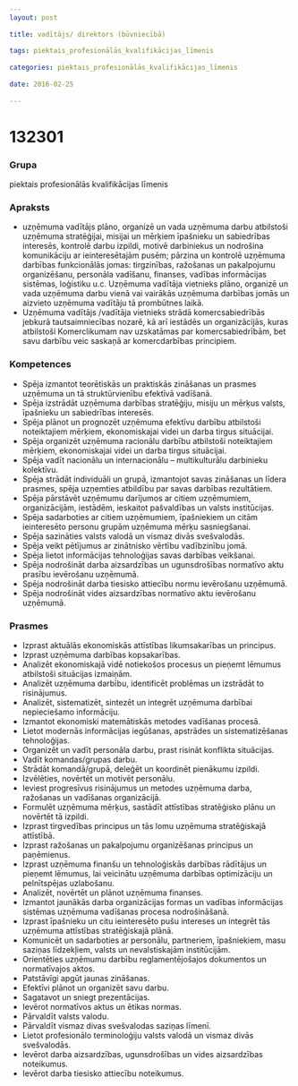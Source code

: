 ```yaml
---
layout: post
    
title: vadītājs/ direktors (būvniecībā)
    
tags: piektais_profesionālās_kvalifikācijas_līmenis
    
categories: piektais_profesionālās_kvalifikācijas_līmenis
    
date: 2016-02-25
    
---
```

# 132301

### Grupa
piektais profesionālās kvalifikācijas līmenis

### Apraksts

* uzņēmuma vadītājs plāno, organizē un vada uzņēmuma darbu atbilstoši uzņēmuma stratēģijai, misijai un mērķiem īpašnieku un sabiedrības interesēs, kontrolē darbu izpildi, motivē darbiniekus un nodrošina komunikāciju ar ieinteresētajām pusēm; pārzina un kontrolē uzņēmuma darbības funkcionālās jomas: tirgzinības, ražošanas un pakalpojumu organizēšanu, personāla vadīšanu, finanses, vadības informācijas sistēmas, loģistiku u.c. Uzņēmuma vadītāja vietnieks plāno, organizē un vada uzņēmuma darbu vienā vai vairākās uzņēmuma darbības jomās un aizvieto uzņēmuma vadītāju tā prombūtnes laikā.
* Uzņēmuma vadītājs /vadītāja vietnieks strādā komercsabiedrībās jebkurā tautsaimniecības nozarē, kā arī iestādēs un organizācijās, kuras atbilstoši Komerclikumam nav uzskatāmas par komercsabiedrībām, bet savu darbību veic saskaņā ar komercdarbības principiem.

### Kompetences

* Spēja izmantot teorētiskās un praktiskās zināšanas un prasmes uzņēmuma un tā struktūrvienību efektīvā vadīšanā.
* Spēja izstrādāt uzņēmuma darbības stratēģiju, misiju un mērķus valsts, īpašnieku un sabiedrības interesēs.
* Spēja plānot un prognozēt uzņēmuma efektīvu darbību atbilstoši noteiktajiem mērķiem, ekonomiskajai videi un darba tirgus situācijai.
* Spēja organizēt uzņēmuma racionālu darbību atbilstoši noteiktajiem mērķiem, ekonomiskajai videi un darba tirgus situācijai.
* Spēja vadīt nacionālu un internacionālu – multikulturālu darbinieku kolektīvu.
* Spēja strādāt individuāli un grupā, izmantojot savas zināšanas un līdera prasmes, spēja uzņemties atbildību par savas darbības rezultātiem.
* Spēja pārstāvēt uzņēmumu darījumos ar citiem uzņēmumiem, organizācijām, iestādēm, ieskaitot pašvaldības un valsts institūcijas.
* Spēja sadarboties ar citiem uzņēmumiem, īpašniekiem un citām ieinteresēto personu grupām uzņēmuma mērķu sasniegšanai.
* Spēja sazināties valsts valodā un vismaz divās svešvalodās.
* Spēja veikt pētījumus ar zinātnisko vērtību vadībzinību jomā.
* Spēja lietot informācijas tehnoloģijas savas darbības veikšanai.
* Spēja nodrošināt darba aizsardzības un ugunsdrošības normatīvo aktu prasību ievērošanu uzņēmumā.
* Spēja nodrošināt darba tiesisko attiecību normu ievērošanu uzņēmumā.
* Spēja nodrošināt vides aizsardzības normatīvo aktu ievērošanu uzņēmumā.

### Prasmes 
* Izprast aktuālās ekonomiskās attīstības likumsakarības un principus.
* Izprast uzņēmuma darbības kopsakarības.
* Analizēt ekonomiskajā vidē notiekošos procesus un pieņemt lēmumus atbilstoši situācijas izmaiņām.
* Analizēt uzņēmuma darbību, identificēt problēmas un izstrādāt to risinājumus.
* Analizēt, sistematizēt, sintezēt un integrēt uzņēmuma darbībai nepieciešamo informāciju.
* Izmantot ekonomiski matemātiskās metodes vadīšanas procesā.
* Lietot modernās informācijas iegūšanas, apstrādes un sistematizēšanas tehnoloģijas.
* Organizēt un vadīt personāla darbu, prast risināt konflikta situācijas.
* Vadīt komandas/grupas darbu.
* Strādāt komandā/grupā, deleģēt un koordinēt pienākumu izpildi.
* Izvēlēties, novērtēt un motivēt personālu.
* Ieviest progresīvus risinājumus un metodes uzņēmuma darba, ražošanas un vadīšanas organizācijā.
* Formulēt uzņēmuma mērķus, sastādīt attīstības stratēģisko plānu un novērtēt tā izpildi.
* Izprast tirgvedības principus un tās lomu uzņēmuma stratēģiskajā attīstībā.
* Izprast ražošanas un pakalpojumu organizēšanas principus un paņēmienus.
* Izprast uzņēmuma finanšu un tehnoloģiskās darbības rādītājus un pieņemt lēmumus, lai veicinātu uzņēmuma darbības optimizāciju un pelnītspējas uzlabošanu.
* Analizēt, novērtēt un plānot uzņēmuma finanses.
* Izmantot jaunākās darba organizācijas formas un vadības informācijas sistēmas uzņēmuma vadīšanas procesa nodrošināšanā.
* Izprast īpašnieku un citu ieinteresēto pušu intereses un integrēt tās uzņēmuma attīstības stratēģiskajā plānā.
* Komunicēt un sadarboties ar personālu, partneriem, īpašniekiem, masu saziņas līdzekļiem, valsts un nevalstiskajām institūcijām.
* Orientēties uzņēmumu darbību reglamentējošajos dokumentos un normatīvajos aktos.
* Patstāvīgi apgūt jaunas zināšanas.
* Efektīvi plānot un organizēt savu darbu.
* Sagatavot un sniegt prezentācijas.
* Ievērot normatīvos aktus un ētikas normas.
* Pārvaldīt valsts valodu.
* Pārvaldīt vismaz divas svešvalodas saziņas līmenī.
* Lietot profesionālo terminoloģiju valsts valodā un vismaz divās svešvalodās.
* Ievērot darba aizsardzības, ugunsdrošības un vides aizsardzības noteikumus.
* Ievērot darba tiesisko attiecību noteikumus.